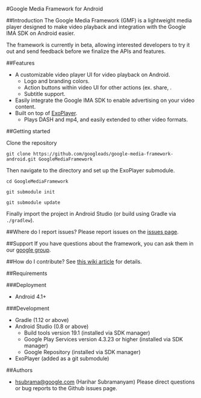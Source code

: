 #Google Media Framework for Android

##Introduction
The Google Media Framework (GMF) is a lightweight media player designed to make video playback and integration with the Google IMA SDK on Android easier.

The framework is currently in beta, allowing interested developers to try it out and send feedback before we finalize the APIs and features.

##Features
- A customizable video player UI for video playback on Android.
    - Logo and branding colors.
    - Action buttons within video UI for other actions (ex. share, .
    - Subtitle support.
- Easily integrate the Google IMA SDK to enable advertising on your video content.
- Built on top of [ExoPlayer](https://github.com/google/ExoPlayer).
    - Plays DASH and mp4, and easily extended to other video formats.

##Getting started

Clone the repository

```git clone https://github.com/googleads/google-media-framework-android.git GoogleMediaFramework```

Then navigate to the directory and set up the ExoPlayer submodule.

```
cd GoogleMediaFramework

git submodule init

git submodule update
```

Finally import the project in Android Studio (or build using Gradle via ``./gradlew``).

##Where do I report issues?
Please report issues on the [issues page](../../issues).

##Support
If you have questions about the framework, you can ask them in our [google group](http://groups.google.com/d/forum/google-media-framework).

##How do I contribute?
See [this wiki article](../../wiki/Becoming-a-contributor) for details.

##Requirements

###Deployment
  - Android 4.1+

###Development
  - Gradle (1.12 or above)
  - Android Studio (0.8 or above)
    - Build tools version 19.1 (installed via SDK manager)
    - Google Play Services version 4.3.23 or higher (installed via SDK manager)
    - Google Repository (installed via SDK manager)
  - ExoPlayer (added as a git submodule)

##Authors
  - hsubrama@google.com (Harihar Subramanyam) Please direct questions or bug reports to the Github issues page.